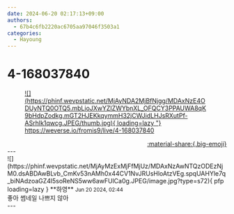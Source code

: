 ```yaml
---
date: 2024-06-20 02:17:13+09:00
authors:
  - 67b4c6fb2220ac6705aa97046f3503a1
categories:
  - Hayoung
---
```


# 4-168037840

<div class="post-container" markdown="1">
<div class="content-container md-sidebar__scrollwrap" markdown="1">
<a href="https://weverse.io/fromis9/live/4-168037840">
<figure markdown="1">
![](https://phinf.wevpstatic.net/MjAyNDA2MjBfNjgg/MDAxNzE4ODUyNTQ0OTQ5.mbLioJXwYZIZWYbnXL_OFQCY3PPAUWA8qK9bHdpZodkg.mGT2HJEKkqymmH32jCWJidLHJsRXutPf-ASrhIk1qwcg.JPEG/thumb.jpg){ loading=lazy "}<figcaption><a href="https://weverse.io/fromis9/live/4-168037840">https://weverse.io/fromis9/live/4-168037840</a></figcaption>
</figure>
</a>


</div>
</div>

<div style="text-align: right;" markdown="1">
<a href="https://weverse.io/fromis9/live/4-168037840" style="text-align: right;">:material-share:{.big-emoji}</a>
</div>
---

<div class="comments-container md-sidebar__scrollwrap" markdown="1">
<div class="comment" markdown="1">
<div class='id-container' markdown="1">
![](https://phinf.wevpstatic.net/MjAyMzExMjFfMjUz/MDAxNzAwNTQzODEzNjM0.dsABDAwBLvb_CmKv53nAMh0x44CV1NvJRUsHloAtzVEg.spqUAHYle7q_biNAdzoaGZ4l5soReNS5ww6awFUlCa0g.JPEG/image.jpg?type=s72){ pfp loading=lazy }
**<span class="artist">하영</span>** <small>Jun 20 2024, 02:44</small><br>
</div>
<div class='comment-body' markdown="1">
좋아 썸네일 나쁘지 않아
</div>
</div>
</div>
---
